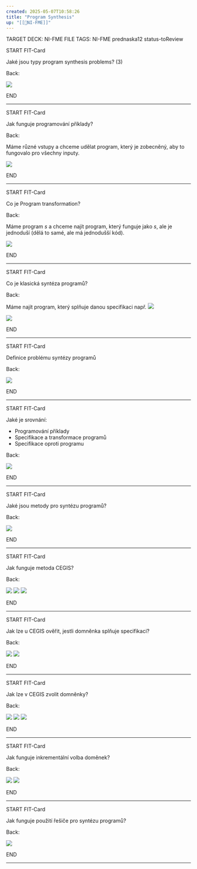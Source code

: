 ```yaml
---
created: 2025-05-07T10:58:26
title: "Program Synthesis"
up: "[[📖NI-FME]]"
---
```


TARGET DECK: NI-FME
FILE TAGS: NI-FME prednaska12 status-toReview


START
FIT-Card

Jaké jsou typy program synthesis problems? (3)

Back:

![](../../Assets/Pasted%20image%2020250507110157.png)
<!--ID: 1746871652257-->
END

---


START
FIT-Card

Jak funguje programování příklady?

Back:

Máme různé vstupy a chceme udělat program, který je zobecněný, aby to fungovalo pro všechny inputy.

![](../../Assets/Pasted%20image%2020250507110337.png)
<!--ID: 1746871652265-->
END

---


START
FIT-Card

Co je Program transformation?

Back:

Máme program $s$ a chceme najít program, který funguje jako $s$, ale je jednoduší (dělá to samé, ale má jednodušší kód).

![](../../Assets/Pasted%20image%2020250507110526.png)
<!--ID: 1746871652270-->
END

---


START
FIT-Card

Co je klasická syntéza programů?

Back:

Máme najít program, který splňuje danou specifikaci např.
![](../../Assets/Pasted%20image%2020250507110851.png)

<!-- DetailInfoStart -->
![](../../Assets/Pasted%20image%2020250507110857.png)
<!-- DetailInfoEnd -->

<!--ID: 1746871652275-->
END

---


START
FIT-Card

Definice problému syntézy programů

Back:

![](../../Assets/Pasted%20image%2020250507111317.png)
<!--ID: 1746871652279-->
END

---


START
FIT-Card

Jaké je srovnání:
- Programování příklady
- Specifikace a transformace programů
- Specifikace oproti programu

Back:

![](../../Assets/Pasted%20image%2020250507111350.png)
<!--ID: 1746871652282-->
END

---


START
FIT-Card

Jaké jsou metody pro syntézu programů?

Back:

![](../../Assets/Pasted%20image%2020250507111412.png)
<!--ID: 1746871652286-->
END

---


START
FIT-Card

Jak funguje metoda CEGIS?

Back:

![](../../Assets/Pasted%20image%2020250507111453.png)
![](../../Assets/Pasted%20image%2020250507111503.png)
![](../../Assets/Pasted%20image%2020250507111510.png)
<!--ID: 1746871652291-->
END

---


START
FIT-Card

Jak lze u CEGIS ověřit, jestli domněnka splňuje specifikaci?

Back:

![](../../Assets/Pasted%20image%2020250507111548.png)
![](../../Assets/Pasted%20image%2020250507111556.png)

<!--ID: 1746871652295-->
END

---


START
FIT-Card

Jak lze v CEGIS zvolit domněnky?

Back:

![](../../Assets/Pasted%20image%2020250507111618.png)
![](../../Assets/Pasted%20image%2020250507111630.png)
![](../../Assets/Pasted%20image%2020250507111643.png)
<!--ID: 1746871652299-->
END

---


START
FIT-Card

Jak funguje inkrementální volba doměnek?

Back:

![](../../Assets/Pasted%20image%2020250507111707.png)
![](../../Assets/Pasted%20image%2020250507111713.png)
<!--ID: 1746871652304-->
END

---


START
FIT-Card

Jak funguje použití řešiče pro syntézu programů?

Back:

![](../../Assets/Pasted%20image%2020250507111746.png)
<!--ID: 1746871652308-->
END

---
